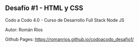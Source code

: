 
## Desafío #1 - HTML y CSS
Codo a Codo 4.0 - Curso de Desarrollo Full Stack Node JS

Autor: Román Ríos

Github Pages:
https://romanrios.github.io/codoacodo_desafio1/

